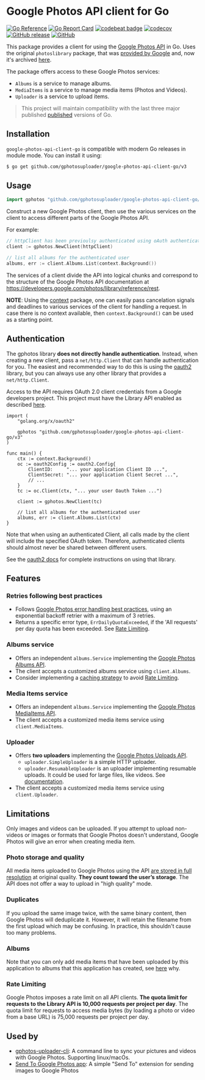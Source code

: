 # Google Photos API client for Go
[![Go Reference](https://pkg.go.dev/badge/github.com/gphotosuploader/google-photos-api-client-go/v3.svg)](https://pkg.go.dev/github.com/gphotosuploader/google-photos-api-client-go/v3)
[![Go Report Card](https://goreportcard.com/badge/github.com/gphotosuploader/google-photos-api-client-go)](https://goreportcard.com/report/github.com/gphotosuploader/google-photos-api-client-go)
[![codebeat badge](https://codebeat.co/badges/c0ab08dd-11b3-406e-bbcc-b9d4a90aedf6)](https://codebeat.co/projects/github-com-gphotosuploader-google-photos-api-client-go-main)
[![codecov](https://codecov.io/gh/gphotosuploader/google-photos-api-client-go/branch/main/graph/badge.svg)](https://codecov.io/gh/gphotosuploader/google-photos-api-client-go)
[![GitHub release](https://img.shields.io/github/release/gphotosuploader/google-photos-api-client-go.svg)](https://github.com/gphotosuploader/google-photos-api-client-go/releases/latest)
[![GitHub](https://img.shields.io/github/license/gphotosuploader/google-photos-api-client-go.svg)](LICENSE)

[iDocumentation]: https://pkg.go.dev/github.com/gphotosuploader/google-photos-api-client-go/v2

This package provides a client for using the [Google Photos API](https://developers.google.com/photos) in Go. Uses the original `photoslibrary` package, that was [provided by Google](https://code-review.googlesource.com/c/google-api-go-client/+/39951) and, now it's archived [here](https://github.com/gphotosuploader/googlemirror).

The package offers access to these Google Photos services:
- `Albums` is a service to manage albums.
- `MediaItems` is a service to manage media items (Photos and Videos).
- `Uploader` is a service to upload items.

> This project will maintain compatibility with the last three major published [published](https://golang.org/doc/devel/release.html) versions of Go.

## Installation

`google-photos-api-client-go` is compatible with modern Go releases in module mode. You can install it using:

```bash
$ go get github.com/gphotosuploader/google-photos-api-client-go/v3
```

## Usage

```go
import gphotos "github.com/gphotosuploader/google-photos-api-client-go/v3"
```

Construct a new Google Photos client, then use the various services on the client to access different parts of the Google Photos API. 

For example:

```go
// httpClient has been previoulsy authenticated using oAuth authenticated
client := gphotos.NewClient(httpClient)

// list all albums for the authenticated user
albums, err := client.Albums.List(context.Background())
```

The services of a client divide the API into logical chunks and correspond to the structure of the Google Photos API documentation at https://developers.google.com/photos/library/reference/rest.

**NOTE**: Using the [context](https://godoc.org/context) package, one can easily pass cancelation signals and deadlines to various services of the client for handling a request. In case there is no context available, then `context.Background()` can be used as a starting point.

## Authentication
The gphotos library **does not directly handle authentication**. Instead, when creating a new client, pass a `net/http.Client` that can handle authentication for you. The easiest and recommended way to do this is using the [oauth2](https://github.com/golang/oauth2) library, but you can always use any other library that provides a `net/http.Client`.

Access to the API requires OAuth 2.0 client credentials from a Google developers project. This project must have the Library API enabled as described [here](https://developers.google.com/photos/library/guides/get-started).

```
import (
    "golang.org/x/oauth2"

    gphotos "github.com/gphotosuploader/google-photos-api-client-go/v3"
)

func main() {
    ctx := context.Background()
    oc := oauth2Config := oauth2.Config{
        ClientID:     "... your application Client ID ...",
        ClientSecret: "... your application Client Secret ...",
        // ...
    }
    tc := oc.Client(ctx, "... your user Oauth Token ...")
    
    client := gphotos.NewClient(tc)
    
    // list all albums for the authenticated user
    albums, err := client.Albums.List(ctx)
}
```

Note that when using an authenticated Client, all calls made by the client will include the specified OAuth token. Therefore, authenticated clients should almost never be shared between different users.

See the [oauth2 docs](https://godoc.org/golang.org/x/oauth2) for complete instructions on using that library.

## Features

### Retries following best practices

- Follows [Google Photos error handling best practices](https://developers.google.com/photos/library/guides/best-practices#error-handling), using an exponential backoff retrier with a maximum of 3 retries.
- Returns a specific error type, `ErrDailyQuotaExceeded`, if the 'All requests' per day quota has been exceeded. See [Rate Limiting](#rate-limiting).

### Albums service

- Offers an independent `albums.Service` implementing the [Google Photos Albums API](https://developers.google.com/photos/library/reference/rest#rest-resource:-v1.albums).
- The client accepts a customized albums service using `client.Albums`.
- Consider implementing a [caching strategy](https://developers.google.com/photos/library/guides/best-practices#caching) to avoid [Rate Limiting](#rate-limiting).

### Media Items service

- Offers an independent `albums.Service` implementing the [Google Photos MediaItems API](https://developers.google.com/photos/library/reference/rest#rest-resource:-v1.mediaitems).
- The client accepts a customized media items service using `client.MediaItems`.

### Uploader

- Offers **two uploaders** implementing the [Google Photos Uploads API](https://developers.google.com/photos/library/guides/upload-media).
    - `uploader.SimpleUploader` is a simple HTTP uploader.
    - `uploader.ResumableUploader` is an uploader implementing resumable uploads. It could be used for large files, like videos. See [documentation](https://developers.google.com/photos/library/guides/resumable-uploads).
- The client accepts a customized media items service using `client.Uploader`.

## Limitations
Only images and videos can be uploaded. If you attempt to upload non-videos or images or formats that Google Photos doesn't understand, Google Photos will give an error when creating media item.

### Photo storage and quality
All media items uploaded to Google Photos using the API [are stored in full resolution](https://support.google.com/photos/answer/6220791) at original quality. **They count toward the user’s storage**. The API does not offer a way to upload in "high quality" mode.

### Duplicates
If you upload the same image twice, with the same binary content, then Google Photos will deduplicate it. However, it will retain the filename from the first upload which may be confusing. In practice, this shouldn't cause too many problems.

### Albums
Note that you can only add media items that have been uploaded by this application to albums that this application has created, see [here](https://developers.google.com/photos/library/guides/manage-albums#adding-items-to-album) why.

### Rate Limiting
Google Photos imposes a rate limit on all API clients. **The quota limit for requests to the Library API is 10,000 requests per project per day**. The quota limit for requests to access media bytes (by loading a photo or video from a base URL) is 75,000 requests per project per day.

## Used by

* [gphotos-uploader-cli](https://github.com/gphotosuploader/gphotos-uploader-cli): A command line to sync your pictures and videos with Google Photos. Supporting linux/macOs.
* [Send To Google Photos app](https://github.com/arran4/send-to-google-photos): A simple "Send To" extension for sending images to Google Photos
